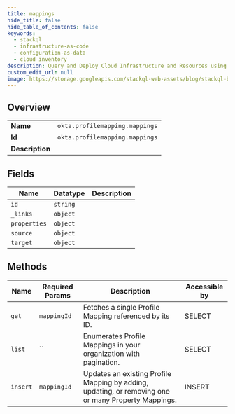 ```yaml
---
title: mappings
hide_title: false
hide_table_of_contents: false
keywords:
  - stackql
  - infrastructure-as-code
  - configuration-as-data
  - cloud inventory
description: Query and Deploy Cloud Infrastructure and Resources using SQL
custom_edit_url: null
image: https://storage.googleapis.com/stackql-web-assets/blog/stackql-blog-post-featured-image.png
---
```

  
    

## Overview
<table><tbody>
<tr><td><b>Name</b></td><td><code>okta.profilemapping.mappings</code></td></tr>
<tr><td><b>Id</b></td><td><code>okta.profilemapping.mappings</code></td></tr>
<tr><td><b>Description</b></td><td></td></tr>
</tbody></table>

## Fields
| Name | Datatype | Description |
| ---- | -------- | ----------- |
| `id` | `string` |  |
| `_links` | `object` |  |
| `properties` | `object` |  |
| `source` | `object` |  |
| `target` | `object` |  |
## Methods
| Name | Required Params | Description | Accessible by |
| ---- | --------------- | ----------- | ------------- |
| `get` | `mappingId` | Fetches a single Profile Mapping referenced by its ID. | SELECT |
| `list` | `` | Enumerates Profile Mappings in your organization with pagination. | SELECT |
| `insert` | `mappingId` | Updates an existing Profile Mapping by adding, updating, or removing one or many Property Mappings. | INSERT |
